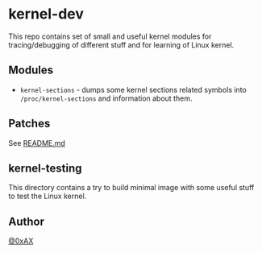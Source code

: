 # kernel-dev

This repo contains set of small and useful kernel modules for tracing/debugging of different stuff
and for learning of Linux kernel.

## Modules

  * `kernel-sections` - dumps some kernel sections related symbols into `/proc/kernel-sections`
and information about them.

## Patches

  See [README.md](https://github.com/0xAX/kernel-modules/blob/master/patches/README.md)

## kernel-testing

This directory contains a try to build minimal image with some useful stuff to test
the Linux kernel.

## Author

[@0xAX](https://twitter.com/0xAX)